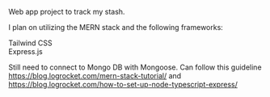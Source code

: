 Web app project to track my stash.

I plan on utilizing the MERN stack and the following frameworks:

Tailwind CSS <br>
Express.js

Still need to connect to Mongo DB with Mongoose. Can follow this guideline https://blog.logrocket.com/mern-stack-tutorial/ and https://blog.logrocket.com/how-to-set-up-node-typescript-express/
